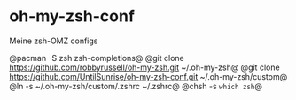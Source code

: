 # oh-my-zsh-conf
Meine zsh-OMZ configs

@pacman -S zsh zsh-completions@
@git clone https://github.com/robbyrussell/oh-my-zsh.git ~/.oh-my-zsh@
@git clone https://github.com/UntilSunrise/oh-my-zsh-conf.git ~/.oh-my-zsh/custom@
@ln -s ~/.oh-my-zsh/custom/.zshrc ~/.zshrc@
@chsh -s `which zsh`@

